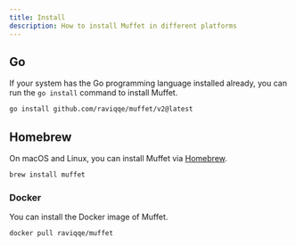 ```yaml
---
title: Install
description: How to install Muffet in different platforms
---
```


## Go

If your system has the Go programming language installed already, you can run the `go install` command to install Muffet.

```sh
go install github.com/raviqqe/muffet/v2@latest
```

## Homebrew

On macOS and Linux, you can install Muffet via [Homebrew](https://brew.sh/).

```sh
brew install muffet
```

### Docker

You can install the Docker image of Muffet.

```sh
docker pull raviqqe/muffet
```
